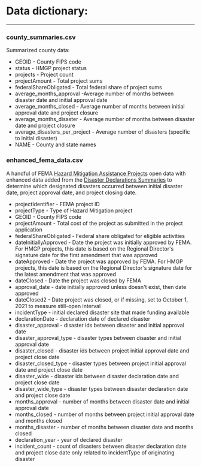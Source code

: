 # Data dictionary:

------

### county_summaries.csv

Summarized county data:

* GEOID - County FIPS code
* status - HMGP project status
* projects - Project count
* projectAmount - Total project sums
* federalShareObligated - Total federal share of project sums
* average_months_approval -Average number of months between disaster date and initial approval date
* average_months_closed - Average number of months between initial approval date and project closure
* average_months_disaster - Average number of months between disaster date and project closure
* average_disasters_per_project - Average number of disasters (specific to initial disaster)
* NAME - County and state names

### enhanced_fema_data.csv

A handful of FEMA [Hazard Mitigation Assistance Projects]((https://www.fema.gov/openfema-data-page/hazard-mitigation-assistance-projects-v2)) open data with enhanced data added from the [Disaster Declarations Summaries]((https://www.fema.gov/openfema-data-page/disaster-declarations-summaries-v2)) to determine which designated disasters occurred between initial disaster date, project approval date, and project closing date.

* projectIdentifier - FEMA project ID
* projectType - Type of Hazard Mitigation project
* GEOID - County FIPS code
* projectAmount - Total cost of the project as submitted in the project application	
* federalShareObligated - Federal share obligated for eligible activities	
* dateInitiallyApproved - Date the project was initially approved by FEMA. For HMGP projects, this date is based on the Regional Director's signature date for the first amendment that was approved	
* dateApproved - Date the project was approved by FEMA. For HMGP projects, this date is based on the Regional Director's signature date for the latest amendment that was approved	
* dateClosed - Date the project was closed by FEMA	
* approval_date - date initially approved unless doesn't exist, then date approved
* dateClosed2 - Date project was closed, or if missing, set to October 1, 2021 to measure still-open interval
* incidentType - initial declared disaster site that made funding available
* declarationDate - declaration date of declared disaster
* disaster_approval - disaster ids between disaster and initial approval date
* disaster_approval_type - disaster types between disaster and initial approval date
* disaster_closed - disaster ids between project initial approval date and project close date
* disaster_closed_type - disaster types between project initial approval date and project close date
* disaster_wide - disaster ids between disaster declaration date and project close date
* disaster_wide_type - disaster types between disaster declaration date and project close date
* months_approval - number of months between disaster date and initial approval date
* months_closed - number of months between project initial approval date and months closed
* months_disaster - number of months between disaster date and months closed
* declaration_year - year of declared disaster
* incident_count - count of disasters between disaster declaration date and project close date only related to incidentType of originating disaster
